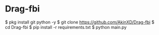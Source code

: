 # Drag-fbi


$ pkg install git python -y
$ git clone https://github.com/AkinXD/Drag-fbi
$ cd Drag-fbi
$ pip install -r requirements.txt
$ python main.py
